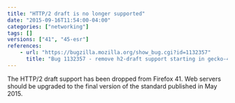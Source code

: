 ```yaml
---
title: "HTTP/2 draft is no longer supported"
date: "2015-09-16T11:54:00-04:00"
categories: ["networking"]
tags: []
versions: ["41", "45-esr"]
references:
    - url: "https://bugzilla.mozilla.org/show_bug.cgi?id=1132357"
      title: "Bug 1132357 - remove h2-draft support starting in gecko-40"
---
```

The HTTP/2 draft support has been dropped from Firefox 41. Web servers should be upgraded to the final version of the standard published in <time datetime="2015-05">May 2015</time>.
